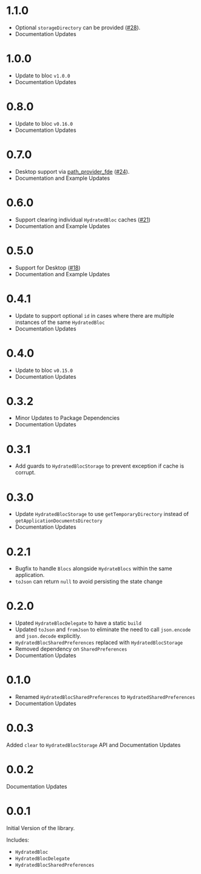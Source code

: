 # 1.1.0

- Optional `storageDirectory` can be provided ([#28](https://github.com/felangel/hydrated_bloc/issues/28)).
- Documentation Updates

# 1.0.0

- Update to bloc `v1.0.0`
- Documentation Updates

# 0.8.0

- Update to bloc `v0.16.0`
- Documentation Updates

# 0.7.0

- Desktop support via [path_provider_fde](https://github.com/google/flutter-desktop-embedding/tree/master/plugins/flutter_plugins/path_provider_fde) ([#24](https://github.com/felangel/hydrated_bloc/pull/24)).
- Documentation and Example Updates

# 0.6.0

- Support clearing individual `HydratedBloc` caches ([#21](https://github.com/felangel/hydrated_bloc/issues/21))
- Documentation and Example Updates

# 0.5.0

- Support for Desktop ([#18](https://github.com/felangel/hydrated_bloc/pull/18))
- Documentation and Example Updates

# 0.4.1

- Update to support optional `id` in cases where there are multiple instances of the same `HydratedBloc`
- Documentation Updates

# 0.4.0

- Update to bloc `v0.15.0`
- Documentation Updates

# 0.3.2

- Minor Updates to Package Dependencies
- Documentation Updates

# 0.3.1

- Add guards to `HydratedBlocStorage` to prevent exception if cache is corrupt.

# 0.3.0

- Update `HydratedBlocStorage` to use `getTemporaryDirectory` instead of `getApplicationDocumentsDirectory`
- Documentation Updates

# 0.2.1

- Bugfix to handle `Blocs` alongside `HydrateBlocs` within the same application.
- `toJson` can return `null` to avoid persisting the state change

# 0.2.0

- Upated `HydrateBlocDelegate` to have a static `build`
- Updated `toJson` and `fromJson` to eliminate the need to call `json.encode` and `json.decode` explicitly.
- `HydratedBlocSharedPreferences` replaced with `HydratedBlocStorage`
- Removed dependency on `SharedPreferences`
- Documentation Updates

# 0.1.0

- Renamed `HydratedBlocSharedPreferences` to `HydratedSharedPreferences`
- Documentation Updates

# 0.0.3

Added `clear` to `HydratedBlocStorage` API and Documentation Updates

# 0.0.2

Documentation Updates

# 0.0.1

Initial Version of the library.

Includes:

- `HydratedBloc`
- `HydratedBlocDelegate`
- `HydratedBlocSharedPreferences`

